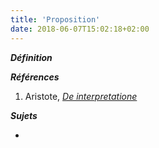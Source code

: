 ```yaml
---
title: 'Proposition'
date: 2018-06-07T15:02:18+02:00
---
```


***Définition*** 

>

***Références***

1. Aristote, <u>*De interpretatione*</u>

***Sujets***

- 
